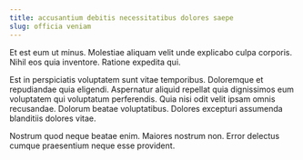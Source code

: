 ```yaml
---
title: accusantium debitis necessitatibus dolores saepe
slug: officia veniam
---
```


Et est eum ut minus. Molestiae aliquam velit unde explicabo culpa corporis. Nihil eos quia inventore. Ratione expedita qui.

Est in perspiciatis voluptatem sunt vitae temporibus. Doloremque et repudiandae quia eligendi. Aspernatur aliquid repellat quia dignissimos eum voluptatem qui voluptatum perferendis. Quia nisi odit velit ipsam omnis recusandae. Dolorum beatae voluptatibus. Dolores excepturi assumenda blanditiis dolores vitae.

Nostrum quod neque beatae enim. Maiores nostrum non. Error delectus cumque praesentium neque esse provident.
